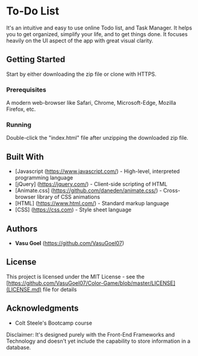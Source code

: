 # To-Do List

It's an intuitive and easy to use online Todo list, and Task Manager. It helps you to get organized, simplify your life, and to get things done. It focuses heavily on the UI aspect of the app with great visual clarity.

## Getting Started

Start by either downloading the zip file or clone with HTTPS.

### Prerequisites

A modern web-browser like Safari, Chrome, Microsoft-Edge, Mozilla Firefox, etc.

### Running

Double-click the "index.html" file after unzipping the downloaded zip file.

## Built With

* [Javascript (https://www.javascript.com/) - High-level, interpreted programming language
* [jQuery] (https://jquery.com/) -  Client-side scripting of HTML
* [Animate.css] (https://github.com/daneden/animate.css/) - Cross-browser library of CSS animations
* [HTML] (https://www.html.com/) - Standard markup language
* [CSS] (https://css.com) - Style sheet language

## Authors

* **Vasu Goel** (https://github.com/VasuGoel07)

## License

This project is licensed under the MIT License - see the [https://github.com/VasuGoel07/Color-Game/blob/master/LICENSE](LICENSE.md) file for details

## Acknowledgments

* Colt Steele's Bootcamp course

Disclaimer: It's designed purely with the Front-End Frameworks and Technology and doesn't yet include the capability to store information in a database.
